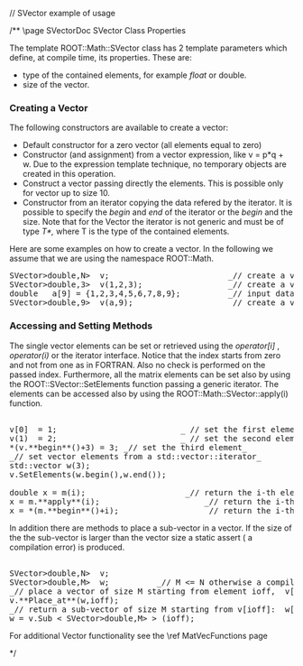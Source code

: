 // SVector example of usage

/** \page SVectorDoc SVector Class Properties

The template ROOT::Math::SVector class has 2 template parameters which define, at compile time, its properties. These are:

*   type of the contained elements, for example _float_ or double.
*   size of the vector.

### Creating a Vector

The following constructors are available to create a vector:

*   Default constructor for a zero vector (all elements equal to zero)
*   Constructor (and assignment) from a vector expression, like v = p*q + w. Due to the expression template technique, no temporary objects are created in this operation.
*   Construct a vector passing directly the elements. This is possible only for vector up to size 10\.
*   Constructor from an iterator copying the data refered by the iterator. It is possible to specify the _begin_ and _end_ of the iterator or the _begin_ and the size. Note that for the Vector the iterator is not generic and must be of type _T*,_ where T is the type of the contained elements.

Here are some examples on how to create a vector. In the following we assume that we are using the namespace ROOT::Math.

<pre>
SVector>double,N>  v;                         _// create a vector of size N, v[i]=0_ 
SVector>double,3>  v(1,2,3);                  _// create a vector of size 3, v[0]=1,v[1]=2,v[2]=3_ 
double   a[9] = {1,2,3,4,5,6,7,8,9};          _// input data_
SVector>double,9>  v(a,9);                    _// create a vector using the a[] data_                 
</pre>

### Accessing and Setting Methods

The single vector elements can be set or retrieved using the _operator[i]_ , _operator(i)_ or the iterator interface. Notice that the index starts from zero and not from one as in FORTRAN. Also no check is performed on the passed index. Furthermore, all the matrix elements can be set also by using the ROOT::SVector::SetElements function passing a generic iterator. The elements can be accessed also by using the ROOT::Math::SVector::apply(i) function.

<pre> 
v[0]  = 1;                          _ // set the first element _ 
v(1)  = 2;                          _ // set the second element _     
*(v.**begin**()+3) = 3; _// set the third element_ 
_// set vector elements from a std::vector<double>::iterator</double>_
std::vector <double>w(3);   
v.SetElements(w.begin(),w.end());

double x = m(i);                     _// return the i-th element_
x = m.**apply**(i);                      _// return the i-th element_ 
x = *(m.**begin**()+i);                  _// return the i-th element
</pre>

In addition there are methods to place a sub-vector in a vector. If the size of the the sub-vector is larger than the vector size a static assert ( a compilation error) is produced.

<pre> 
SVector>double,N>  v;   
SVector>double,M>  w;          _// M <= N otherwise a compilation error is obtained later _   
_// place a vector of size M starting from element ioff,  v[ioff + i] = w[i]_
v.**Place_at**(w,ioff); 
_// return a sub-vector of size M starting from v[ioff]:  w[i] = v[ioff + i]_
w = v.Sub < SVector>double,M> > (ioff);
</pre>

For additional Vector functionality see the \ref MatVecFunctions page


*/
